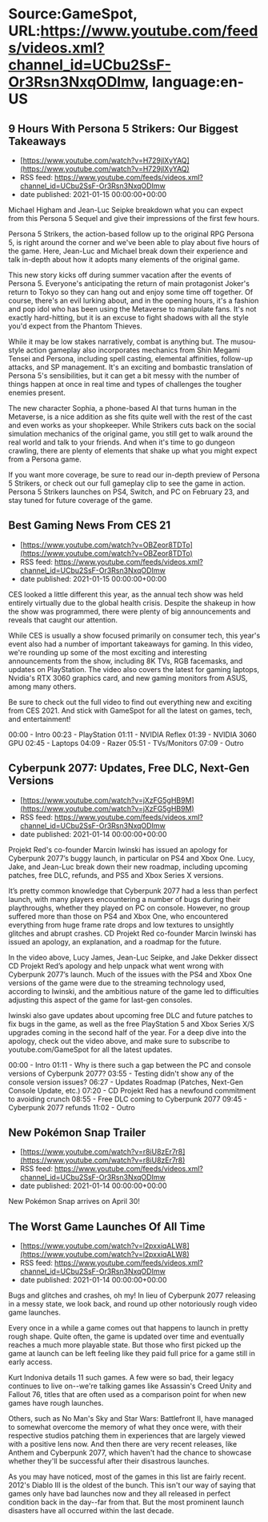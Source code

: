 # Source:GameSpot, URL:https://www.youtube.com/feeds/videos.xml?channel_id=UCbu2SsF-Or3Rsn3NxqODImw, language:en-US

## 9 Hours With Persona 5 Strikers: Our Biggest Takeaways
 - [https://www.youtube.com/watch?v=H729jlXyYAQ](https://www.youtube.com/watch?v=H729jlXyYAQ)
 - RSS feed: https://www.youtube.com/feeds/videos.xml?channel_id=UCbu2SsF-Or3Rsn3NxqODImw
 - date published: 2021-01-15 00:00:00+00:00

Michael Higham and Jean-Luc Seipke breakdown what you can expect from this Persona 5 Sequel and give their impressions of the first few hours.

Persona 5 Strikers, the action-based follow up to the original RPG Persona 5, is right around the corner and we've been able to play about five hours of the game. Here, Jean-Luc and Michael break down their experience and talk in-depth about how it adopts many elements of the original game. 

This new story kicks off during summer vacation after the events of Persona 5. Everyone's anticipating the return of main protagonist Joker's return to Tokyo so they can hang out and enjoy some time off together. Of course, there's an evil lurking about, and in the opening hours, it's a fashion and pop idol who has been using the Metaverse to manipulate fans. It's not exactly hard-hitting, but it is an excuse to fight shadows with all the style you'd expect from the Phantom Thieves.

While it may be low stakes narratively, combat is anything but. The musou-style action gameplay also incorporates mechanics from Shin Megami Tensei and Persona, including spell casting, elemental affinities, follow-up attacks, and SP management. It's an exciting and bombastic translation of Persona 5's sensibilities, but it can get a bit messy with the number of things happen at once in real time and types of challenges the tougher enemies present.

The new character Sophia, a phone-based AI that turns human in the Metaverse, is a nice addition as she fits quite well with the rest of the cast and even works as your shopkeeper. While Strikers cuts back on the social simulation mechanics of the original game, you still get to walk around the real world and talk to your friends. And when it's time to go dungeon crawling, there are plenty of elements that shake up what you might expect from a Persona game.

If you want more coverage, be sure to read our in-depth preview of Persona 5 Strikers, or check out our full gameplay clip to see the game in action. Persona 5 Strikers launches on PS4, Switch, and PC on February 23, and stay tuned for future coverage of the game.

## Best Gaming News From CES 21
 - [https://www.youtube.com/watch?v=OBZeor8TDTo](https://www.youtube.com/watch?v=OBZeor8TDTo)
 - RSS feed: https://www.youtube.com/feeds/videos.xml?channel_id=UCbu2SsF-Or3Rsn3NxqODImw
 - date published: 2021-01-15 00:00:00+00:00

CES looked a little different this year, as the annual tech show was held entirely virtually due to the global health crisis. Despite the shakeup in how the show was programmed, there were plenty of big announcements and reveals that caught our attention. 

While CES is usually a show focused primarily on consumer tech, this year's event also had a number of important takeaways for gaming. In this video, we're rounding up some of the most exciting and interesting announcements from the show, including 8K TVs, RGB facemasks, and updates on PlayStation. The video also covers the latest for gaming laptops, Nvidia's RTX 3060 graphics card, and new gaming monitors from ASUS, among many others. 

Be sure to check out the full video to find out everything new and exciting from CES 2021. And stick with GameSpot for all the latest on games, tech, and entertainment!

00:00 - Intro
00:23 - PlayStation
01:11 - NVIDIA Reflex
01:39 - NVIDIA 3060 GPU
02:45 - Laptops
04:09 - Razer
05:51 - TVs/Monitors
07:09 - Outro

## Cyberpunk 2077: Updates, Free DLC, Next-Gen Versions
 - [https://www.youtube.com/watch?v=jXzFG5gHB9M](https://www.youtube.com/watch?v=jXzFG5gHB9M)
 - RSS feed: https://www.youtube.com/feeds/videos.xml?channel_id=UCbu2SsF-Or3Rsn3NxqODImw
 - date published: 2021-01-14 00:00:00+00:00

Projekt Red's co-founder Marcin Iwinski has issued an apology for Cyberpunk 2077’s buggy launch, in particular on PS4 and Xbox One. Lucy, Jake, and Jean-Luc break down their new roadmap, including upcoming patches, free DLC, refunds, and PS5 and Xbox Series X versions. 

It’s pretty common knowledge that Cyberpunk 2077 had a less than perfect launch, with many players encountering a number of bugs during their playthroughs, whether they played on PC on console. However, no group suffered more than those on PS4 and Xbox One, who encountered everything from huge frame rate drops and low textures to unsightly glitches and abrupt crashes. CD Projekt Red co-founder Marcin Iwinski has issued an apology, an explanation, and a roadmap for the future. 

In the video above, Lucy James, Jean-Luc Seipke, and Jake Dekker dissect CD Projekt Red’s apology and help unpack what went wrong with Cyberpunk 2077’s launch. Much of the issues with the PS4 and Xbox One versions of the game were due to the streaming technology used, according to Iwinski, and the ambitious nature of the game led to difficulties adjusting this aspect of the game for last-gen consoles. 

Iwinski also gave updates about upcoming free DLC and future patches to fix bugs in the game, as well as the free PlayStation 5 and Xbox Series X/S upgrades coming in the second half of the year. For a deep dive into the apology, check out the video above, and make sure to subscribe to youtube.com/GameSpot for all the latest updates. 

00:00 - Intro
01:11 - Why is there such a gap between the PC and console versions of Cyberpunk 2077?
03:55 - Testing didn't show any of the console version issues?
06:27 - Updates Roadmap (Patches, Next-Gen Console Update, etc.)
07:20 - CD Projekt Red has a newfound commitment to avoiding crunch
08:55 - Free DLC coming to Cyberpunk 2077
09:45 - Cyberpunk 2077 refunds
11:02 - Outro

## New Pokémon Snap Trailer
 - [https://www.youtube.com/watch?v=r8iU8zEr7r8](https://www.youtube.com/watch?v=r8iU8zEr7r8)
 - RSS feed: https://www.youtube.com/feeds/videos.xml?channel_id=UCbu2SsF-Or3Rsn3NxqODImw
 - date published: 2021-01-14 00:00:00+00:00

New Pokémon Snap arrives on April 30!

## The Worst Game Launches Of All Time
 - [https://www.youtube.com/watch?v=l2pxxiqALW8](https://www.youtube.com/watch?v=l2pxxiqALW8)
 - RSS feed: https://www.youtube.com/feeds/videos.xml?channel_id=UCbu2SsF-Or3Rsn3NxqODImw
 - date published: 2021-01-14 00:00:00+00:00

Bugs and glitches and crashes, oh my! In lieu of Cyberpunk 2077 releasing in a messy state, we look back, and round up other notoriously rough video game launches.

Every once in a while a game comes out that happens to launch in pretty rough shape. Quite often, the game is updated over time and eventually reaches a much more playable state. But those who first picked up the game at launch can be left feeling like they paid full price for a game still in early access.

Kurt Indoniva details 11 such games. A few were so bad, their legacy continues to live on--we're talking games like Assassin's Creed Unity and Fallout 76, titles that are often used as a comparison point for when new games have rough launches. 

Others, such as No Man's Sky and Star Wars: Battlefront II, have managed to somewhat overcome the memory of what they once were, with their respective studios patching them in experiences that are largely viewed with a positive lens now. And then there are very recent releases, like Anthem and Cyberpunk 2077, which haven't had the chance to showcase whether they'll be successful after their disastrous launches.

As you may have noticed, most of the games in this list are fairly recent. 2012's Diablo III is the oldest of the bunch. This isn't our way of saying that games only have bad launches now and they all released in perfect condition back in the day--far from that. But the most prominent launch disasters have all occurred within the last decade.

